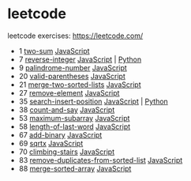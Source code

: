 # leetcode
leetcode exercises: https://leetcode.com/
      <!--table-->
- 1 [two-sum](https://leetcode.com/problems/two-sum)    [JavaScript](https://github.com/polunzh/leetcode/blob/master/javascript/1-two-sum/two-sum.js)
- 7 [reverse-integer](https://leetcode.com/problems/reverse-integer)    [JavaScript](https://github.com/polunzh/leetcode/blob/master/javascript/7-reverse-integer/reverse-integer.js) | [Python](https://github.com/polunzh/leetcode/blob/master/python/7-reverse-integer/reverse-integer.py)
- 9 [palindrome-number](https://leetcode.com/problems/palindrome-number)    [JavaScript](https://github.com/polunzh/leetcode/blob/master/javascript/9-palindrome-number/palindrome-number.js)
- 20 [valid-parentheses](https://leetcode.com/problems/valid-parentheses)    [JavaScript](https://github.com/polunzh/leetcode/blob/master/javascript/20-valid-parentheses/valid-parentheses.js)
- 21 [merge-two-sorted-lists](https://leetcode.com/problems/merge-two-sorted-lists)    [JavaScript](https://github.com/polunzh/leetcode/blob/master/javascript/21-merge-two-sorted-lists/merge-two-sorted-lists.js)
- 27 [remove-element](https://leetcode.com/problems/remove-element)    [JavaScript](https://github.com/polunzh/leetcode/blob/master/javascript/27-remove-element/remove-element.js)
- 35 [search-insert-position](https://leetcode.com/problems/search-insert-position)    [JavaScript](https://github.com/polunzh/leetcode/blob/master/javascript/35-search-insert-position/search-insert-position.js) | [Python](https://github.com/polunzh/leetcode/blob/master/python/35-search-insert-position/search-insert-position.py)
- 38 [count-and-say](https://leetcode.com/problems/count-and-say)    [JavaScript](https://github.com/polunzh/leetcode/blob/master/javascript/38-count-and-say/count-and-say.js)
- 53 [maximum-subarray](https://leetcode.com/problems/maximum-subarray)    [JavaScript](https://github.com/polunzh/leetcode/blob/master/javascript/53-maximum-subarray/maximum-subarray.js)
- 58 [length-of-last-word](https://leetcode.com/problems/length-of-last-word)    [JavaScript](https://github.com/polunzh/leetcode/blob/master/javascript/58-length-of-last-word/length-of-last-word.js)
- 67 [add-binary](https://leetcode.com/problems/add-binary)    [JavaScript](https://github.com/polunzh/leetcode/blob/master/javascript/67-add-binary/add-binary.js)
- 69 [sqrtx](https://leetcode.com/problems/sqrtx)    [JavaScript](https://github.com/polunzh/leetcode/blob/master/javascript/69-sqrtx/sqrtx.js)
- 70 [climbing-stairs](https://leetcode.com/problems/climbing-stairs)    [JavaScript](https://github.com/polunzh/leetcode/blob/master/javascript/70-climbing-stairs/climbing-stairs.js)
- 83 [remove-duplicates-from-sorted-list](https://leetcode.com/problems/remove-duplicates-from-sorted-list)    [JavaScript](https://github.com/polunzh/leetcode/blob/master/javascript/83-remove-duplicates-from-sorted-list/remove-duplicates-from-sorted-list.js)
- 88 [merge-sorted-array](https://leetcode.com/problems/merge-sorted-array)    [JavaScript](https://github.com/polunzh/leetcode/blob/master/javascript/88-merge-sorted-array/merge-sorted-array.js)